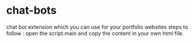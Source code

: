 # chat-bots
chat bot extension which you can use for your  portfolio websites 
steps to follow :
open the script.main and copy the content in your own html file.
